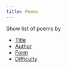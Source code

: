 ```yaml
---
title: Poems
---
```


Show list of poems by
- [Title](/dir/sortbytitle)
- [Author](/dir/sortbyauthor)
- [Form](/dir/sortbyform)
- [Difficulty](/dir/sortbydifficulty)